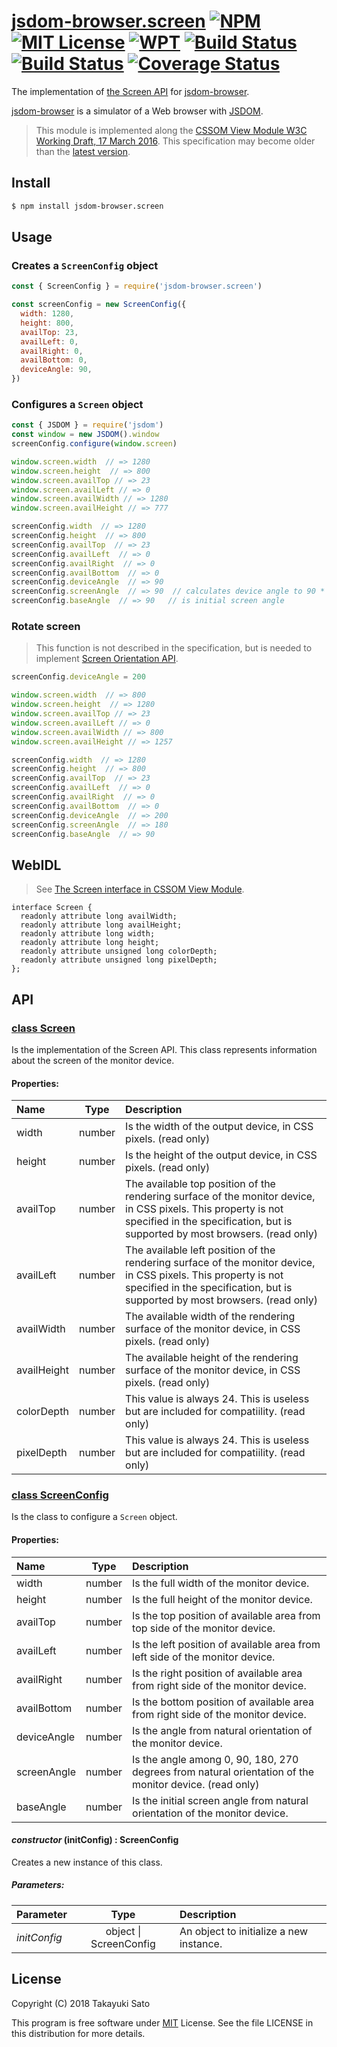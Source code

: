 # [jsdom-browser.screen][repo-url] [![NPM][npm-img]][npm-url] [![MIT License][mit-img]][mit-url] [![WPT][wpt-img]][wpt-url] [![Build Status][travis-img]][travis-url] [![Build Status][appveyor-img]][appveyor-url] [![Coverage Status][coverage-img]][coverage-url]

The implementation of [the Screen API][spec-url] for [jsdom-browser][jsdom-browser-url].

[jsdom-browser][jsdom-browser-url] is a simulator of a Web browser with [JSDOM][jsdom-url].

> This module is implemented along the [CSSOM View Module W3C Working Draft, 17 March 2016][latest-spec-url]. This specification may become older than the [latest version][latest-spec-url].


## Install

```sh
$ npm install jsdom-browser.screen
```


## Usage

### Creates a `ScreenConfig` object

```js
const { ScreenConfig } = require('jsdom-browser.screen')

const screenConfig = new ScreenConfig({
  width: 1280,
  height: 800,
  availTop: 23,
  availLeft: 0,
  availRight: 0,
  availBottom: 0,
  deviceAngle: 90,
})
```

### Configures a `Screen` object

```js
const { JSDOM } = require('jsdom')
const window = new JSDOM().window
screenConfig.configure(window.screen)

window.screen.width  // => 1280
window.screen.height  // => 800
window.screen.availTop // => 23
window.screen.availLeft // => 0
window.screen.availWidth // => 1280
window.screen.availHeight // => 777

screenConfig.width  // => 1280
screenConfig.height  // => 800
screenConfig.availTop  // => 23
screenConfig.availLeft  // => 0
screenConfig.availRight  // => 0
screenConfig.availBottom  // => 0
screenConfig.deviceAngle  // => 90
screenConfig.screenAngle  // => 90  // calculates device angle to 90 * n (n = 0〜3)
screenConfig.baseAngle  // => 90   // is initial screen angle
```

### Rotate screen

> This function is not described in the specification, but is needed
> to implement [Screen Orientation API][orientation-spec-url].

```js
screenConfig.deviceAngle = 200

window.screen.width  // => 800
window.screen.height  // => 1280
window.screen.availTop // => 23
window.screen.availLeft // => 0
window.screen.availWidth // => 800
window.screen.availHeight // => 1257

screenConfig.width  // => 1280
screenConfig.height  // => 800
screenConfig.availTop  // => 23
screenConfig.availLeft  // => 0
screenConfig.availRight  // => 0
screenConfig.availBottom  // => 0
screenConfig.deviceAngle  // => 200
screenConfig.screenAngle  // => 180
screenConfig.baseAngle  // => 90
```


## WebIDL

> See [The Screen interface in CSSOM View Module][webidl-url].

```
interface Screen {
  readonly attribute long availWidth;
  readonly attribute long availHeight;
  readonly attribute long width;
  readonly attribute long height;
  readonly attribute unsigned long colorDepth;
  readonly attribute unsigned long pixelDepth;
};
```

## API

### <u>class Screen</u>

Is the implementation of the Screen API.
This class represents information about the screen of the monitor device.

#### Properties:

| Name        |  Type  | Description |
|:------------|:------:|:------------|
| width       | number | Is the width of the output device, in CSS pixels. (read only) |
| height      | number | Is the height of the output device, in CSS pixels. (read only) |
| availTop    | number | The available top position of the rendering surface of the monitor device, in CSS pixels. This property is not specified in the specification, but is supported by most browsers. (read only) |
| availLeft   | number | The available left position of the rendering surface of the monitor device, in CSS pixels. This property is not specified in the specification, but is supported by most browsers. (read only) |
| availWidth  | number | The available width of the rendering surface of the monitor device, in CSS pixels. (read only) |
| availHeight | number | The available height of the rendering surface of the monitor device, in CSS pixels. (read only) |
| colorDepth  | number | This value is always 24. This is useless but are included for compatiility. (read only) |
| pixelDepth  | number | This value is always 24. This is useless but are included for compatiility. (read only) |

### <u>class ScreenConfig</u>

Is the class to configure a `Screen` object.

#### Properties:

| Name        |  Type  | Description      |
|:------------|:------:|:-----------------|
| width       | number | Is the full width of the monitor device. |
| height      | number | Is the full height of the monitor device. |
| availTop    | number | Is the top position of available area from top side of the monitor device. |
| availLeft   | number | Is the left position of available area from left side of the monitor device. |
| availRight  | number | Is the right position of available area from right side of the monitor device. |
| availBottom | number | Is the bottom position of available area from right side of the monitor device. |
| deviceAngle | number | Is the angle from natural orientation of the monitor device. |
| screenAngle | number | Is the angle among 0, 90, 180, 270 degrees from natural orientation of the monitor device. (read only) |
| baseAngle   | number | Is the initial screen angle from natural orientation of the monitor device. |

#### *constructor* (initConfig) : ScreenConfig

Creates a new instance of this class.

##### Parameters:

| Parameter    | Type                       | Description                      |
|:-------------|:--------------------------:|:---------------------------------|
| *initConfig* | object &#124; ScreenConfig | An object to initialize a new instance.|


## License

Copyright (C) 2018 Takayuki Sato

This program is free software under [MIT][mit-url] License.
See the file LICENSE in this distribution for more details.


[repo-url]: https://github.com/sttk/jsdom-browser.screen/

[npm-img]: https://img.shields.io/badge/npm-v0.1.0-blue.svg
[npm-url]: https://www.npmjs.org/package/jsdom-browser.screen/

[mit-img]: https://img.shields.io/badge/license-MIT-green.svg
[mit-url]: https://opensource.org/licenses/MIT

[wpt-img]: https://img.shields.io/badge/web--platform--tests-pass-brightgreen.svg
[wpt-url]: https://github.com/web-platform-tests/wpt

[travis-img]: https://travis-ci.org/sttk/jsdom-browser.screen.svg?branch=master
[travis-url]: https://travis-ci.org/sttk/jsdom-browser.screen

[appveyor-img]: https://ci.appveyor.com/api/projects/status/github/sttk/jsdom-browser.screen?branch=master&svg=true
[appveyor-url]: https://ci.appveyor.com/project/sttk/jsdom-browser-screen

[coverage-img]: https://coveralls.io/repos/github/sttk/jsdom-browser.screen/badge.svg?branch=master
[coverage-url]: https://coveralls.io/github/sttk/jsdom-browser.screen?branch=master

[spec-url]: https://www.w3.org/TR/2016/WD-cssom-view-1-20160317/#the-screen-interface
[webidl-url]: https://www.w3.org/TR/2016/WD-cssom-view-1-20160317/#screen
[latest-spec-url]: https://www.w3.org/TR/cssom-view-1/#the-screen-interface
[orientation-spec-url]: https://www.w3.org/TR/screen-orientation/

[jsdom-url]: https://github.com/jsdom/jsdom
[jsdom-browser-url]: https://github.com/sttk/jsdom-browser

